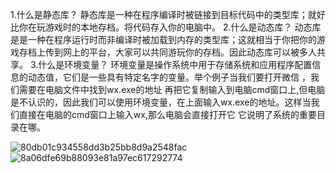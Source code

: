1.什么是静态库？
静态库是一种在程序编译时被链接到目标代码中的类型库；就好比你在玩游戏时的本地存档。将代码存入你的电脑中。
2.什么是动态库？
动态库是是一种在程序运行时而非编译时被加载到内存的类型库；这就相当于你把你的游戏存档上传到网上的平台，大家可以共同游玩你的存档。因此动态库可以被多人共享。
3.什么是环境变量？
环境变量是操作系统中用于存储系统和应用程序配置信息的动态值，它们是一些具有特定名字的变量。举个例子当我们要打开微信 ，我们需要在电脑文件中找到wx.exe的地址 再把它复制输入到电脑cmd窗口上,但电脑是不认识的，因此我们可以使用环境变量，在上面输入wx.exe的地址。这样当我们直接在电脑的cmd窗口上输入wx,那么电脑会直接打开它
它说明了系统的重要目录在哪。


![80db01c934558dd3b25bb8d9a2548fac](https://github.com/user-attachments/assets/92efc7ce-a08d-4c05-ab79-ba821a7c40b2)
![8a06dfe69b88093e81a97ec617292774](https://github.com/user-attachments/assets/5018c911-71ca-42f5-b3fc-ba6bb3fae3a6)
